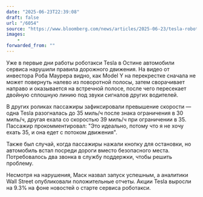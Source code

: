 ```yaml
---
date: "2025-06-23T22:39:08"
draft: false
url: "/6054"
source: "https://www.bloomberg.com/news/articles/2025-06-23/tesla-robotaxi-videos-show-speeding-driving-into-wrong-lane"
images:
    -
forwarded_from: ""
---
```


Уже в первые дни работы роботакси Tesla в Остине автомобили сервиса нарушили правила дорожного движения. На видео от инвестора Роба Маурера видно, как Model Y на перекрестке сначала не может повернуть налево из поворотной полосы, затем сворачивает направо и оказывается на встречной полосе, после чего пересекает двойную сплошную линию под звуки сигналов других водителей.

В других роликах пассажиры зафиксировали превышение скорости — одна Tesla разогналась до 35 миль/ч после знака ограничения в 30 миль/ч, другая ехала со скоростью 39 миль/ч при ограничении в 35. Пассажир прокомментировал: "Это идеально, потому что я не хочу ехать 35, и она едет с потоком движения".

Также был случай, когда пассажиры нажали кнопку для остановки, но автомобиль встал посреди дороги вместо безопасного места. Потребовалось два звонка в службу поддержки, чтобы решить проблему.

Несмотря на нарушения, Маск назвал запуск успешным, а аналитики Wall Street опубликовали положительные отчеты. Акции Tesla выросли на 9.3% на фоне новостей о старте сервиса роботакси.
